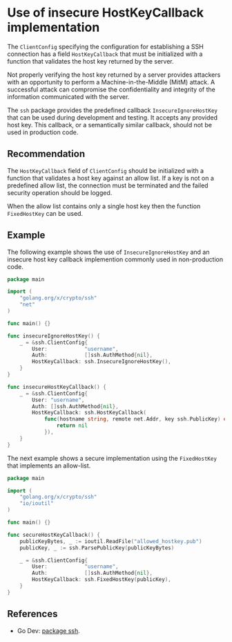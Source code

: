 # Use of insecure HostKeyCallback implementation
The `ClientConfig` specifying the configuration for establishing a SSH connection has a field `HostKeyCallback` that must be initialized with a function that validates the host key returned by the server.

Not properly verifying the host key returned by a server provides attackers with an opportunity to perform a Machine-in-the-Middle (MitM) attack. A successful attack can compromise the confidentiality and integrity of the information communicated with the server.

The `ssh` package provides the predefined callback `InsecureIgnoreHostKey` that can be used during development and testing. It accepts any provided host key. This callback, or a semantically similar callback, should not be used in production code.


## Recommendation
The `HostKeyCallback` field of `ClientConfig` should be initialized with a function that validates a host key against an allow list. If a key is not on a predefined allow list, the connection must be terminated and the failed security operation should be logged.

When the allow list contains only a single host key then the function `FixedHostKey` can be used.


## Example
The following example shows the use of `InsecureIgnoreHostKey` and an insecure host key callback implemention commonly used in non-production code.


```go
package main

import (
	"golang.org/x/crypto/ssh"
	"net"
)

func main() {}

func insecureIgnoreHostKey() {
	_ = &ssh.ClientConfig{
		User:            "username",
		Auth:            []ssh.AuthMethod{nil},
		HostKeyCallback: ssh.InsecureIgnoreHostKey(),
	}
}

func insecureHostKeyCallback() {
	_ = &ssh.ClientConfig{
		User: "username",
		Auth: []ssh.AuthMethod{nil},
		HostKeyCallback: ssh.HostKeyCallback(
			func(hostname string, remote net.Addr, key ssh.PublicKey) error {
				return nil
			}),
	}
}

```
The next example shows a secure implementation using the `FixedHostKey` that implements an allow-list.


```go
package main

import (
	"golang.org/x/crypto/ssh"
	"io/ioutil"
)

func main() {}

func secureHostKeyCallback() {
	publicKeyBytes, _ := ioutil.ReadFile("allowed_hostkey.pub")
	publicKey, _ := ssh.ParsePublicKey(publicKeyBytes)

	_ = &ssh.ClientConfig{
		User:            "username",
		Auth:            []ssh.AuthMethod{nil},
		HostKeyCallback: ssh.FixedHostKey(publicKey),
	}
}

```

## References
* Go Dev: [package ssh](https://pkg.go.dev/golang.org/x/crypto/ssh?tab=doc).

